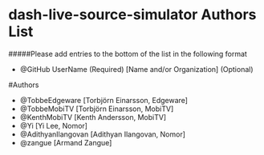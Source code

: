 # dash-live-source-simulator Authors List
#####Please add entries to the bottom of the list in the following format
* @GitHub UserName (Required) [Name and/or Organization] (Optional)

#Authors
* @TobbeEdgeware [Torbjörn Einarsson, Edgeware]
* @TobbeMobiTV [Torbjörn Einarsson, MobiTV]
* @KenthMobiTV [Kenth Andersson, MobiTV]
* @Yi [Yi Lee, Nomor]
* @AdithyanIlangovan [Adithyan Ilangovan, Nomor]
* @zangue [Armand Zangue]